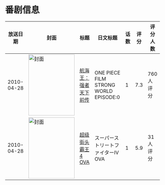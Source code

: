 # 番剧信息

|放送日期|封面|标题|日文标题|话数|评分|评分人数|
|---|---|---|---|---|---|---|
|2010-04-28|<img src="//lain.bgm.tv/pic/cover/c/1b/9e/5393_EbO9N.jpg" alt="封面" style="width:150px;height:200px;object-fit:cover;">|[航海王：强者天下 前传](https://bangumi.tv/subject/5393)|ONE PIECE FILM STRONG WORLD EPISODE:0|1|7.3|760人评分|
|2010-04-28|<img src="//lain.bgm.tv/pic/cover/c/65/cc/72906_ePXhe.jpg" alt="封面" style="width:150px;height:200px;object-fit:cover;">|[超级街头霸王4 OVA](https://bangumi.tv/subject/72906)|スーパーストリートファイターIV OVA|1|5.9|31人评分|
